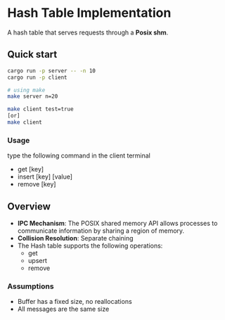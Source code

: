 # Hash Table Implementation

A hash table that serves requests through a **Posix shm**.

## Quick start

```bash
cargo run -p server -- -n 10
cargo run -p client

# using make
make server n=20

make client test=true
[or]
make client
```

### Usage

type the following command in the client terminal

- get [key]
- insert [key] [value]
- remove [key]

## Overview

- **IPC Mechanism**: The POSIX shared memory API allows processes to communicate information by sharing a region of memory.
- **Collision Resolution**: Separate chaining
- The Hash table supports the following operations:
  - get
  - upsert
  - remove

### Assumptions

- Buffer has a fixed size, no reallocations
- All messages are the same size
